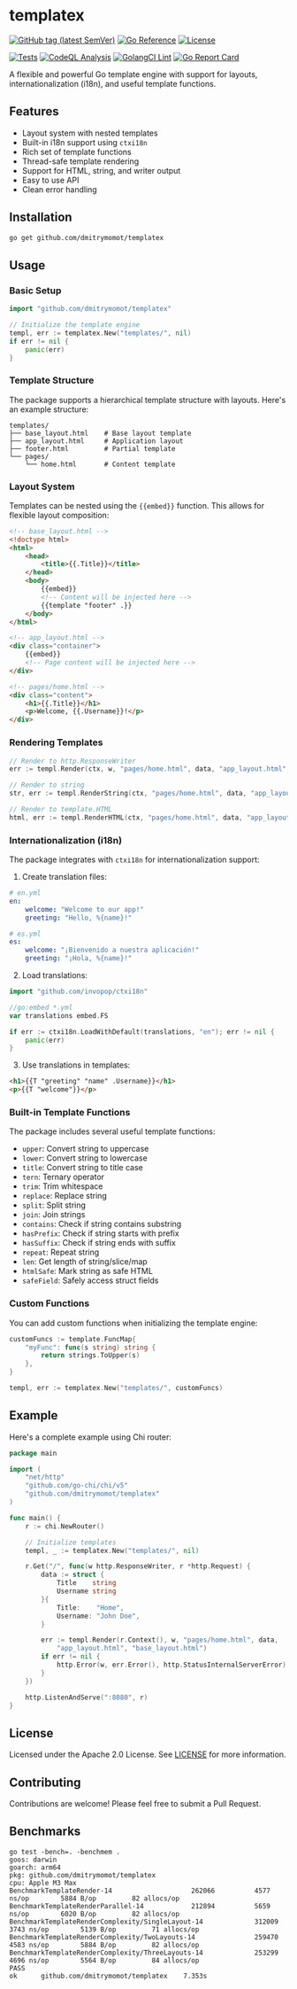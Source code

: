 # templatex

[![GitHub tag (latest SemVer)](https://img.shields.io/github/tag/dmitrymomot/templatex)](https://github.com/dmitrymomot/templatex)
[![Go Reference](https://pkg.go.dev/badge/github.com/dmitrymomot/templatex.svg)](https://pkg.go.dev/github.com/dmitrymomot/templatex)
[![License](https://img.shields.io/github/license/dmitrymomot/templatex)](https://github.com/dmitrymomot/templatex/blob/main/LICENSE)

[![Tests](https://github.com/dmitrymomot/templatex/actions/workflows/tests.yml/badge.svg)](https://github.com/dmitrymomot/templatex/actions/workflows/tests.yml)
[![CodeQL Analysis](https://github.com/dmitrymomot/templatex/actions/workflows/codeql-analysis.yml/badge.svg)](https://github.com/dmitrymomot/templatex/actions/workflows/codeql-analysis.yml)
[![GolangCI Lint](https://github.com/dmitrymomot/templatex/actions/workflows/golangci-lint.yml/badge.svg)](https://github.com/dmitrymomot/templatex/actions/workflows/golangci-lint.yml)
[![Go Report Card](https://goreportcard.com/badge/github.com/dmitrymomot/templatex)](https://goreportcard.com/report/github.com/dmitrymomot/templatex)

A flexible and powerful Go template engine with support for layouts, internationalization (i18n), and useful template functions.

## Features

-   Layout system with nested templates
-   Built-in i18n support using `ctxi18n`
-   Rich set of template functions
-   Thread-safe template rendering
-   Support for HTML, string, and writer output
-   Easy to use API
-   Clean error handling

## Installation

```bash
go get github.com/dmitrymomot/templatex
```

## Usage

### Basic Setup

```go
import "github.com/dmitrymomot/templatex"

// Initialize the template engine
templ, err := templatex.New("templates/", nil)
if err != nil {
    panic(err)
}
```

### Template Structure

The package supports a hierarchical template structure with layouts. Here's an example structure:

```
templates/
├── base_layout.html    # Base layout template
├── app_layout.html     # Application layout
├── footer.html         # Partial template
└── pages/
    └── home.html       # Content template
```

### Layout System

Templates can be nested using the `{{embed}}` function. This allows for flexible layout composition:

```html
<!-- base_layout.html -->
<!doctype html>
<html>
    <head>
        <title>{{.Title}}</title>
    </head>
    <body>
        {{embed}}
        <!-- Content will be injected here -->
        {{template "footer" .}}
    </body>
</html>

<!-- app_layout.html -->
<div class="container">
    {{embed}}
    <!-- Page content will be injected here -->
</div>

<!-- pages/home.html -->
<div class="content">
    <h1>{{.Title}}</h1>
    <p>Welcome, {{.Username}}!</p>
</div>
```

### Rendering Templates

```go
// Render to http.ResponseWriter
err := templ.Render(ctx, w, "pages/home.html", data, "app_layout.html", "base_layout.html")

// Render to string
str, err := templ.RenderString(ctx, "pages/home.html", data, "app_layout.html", "base_layout.html")

// Render to template.HTML
html, err := templ.RenderHTML(ctx, "pages/home.html", data, "app_layout.html", "base_layout.html")
```

### Internationalization (i18n)

The package integrates with `ctxi18n` for internationalization support:

1. Create translation files:

```yaml
# en.yml
en:
    welcome: "Welcome to our app!"
    greeting: "Hello, %{name}!"

# es.yml
es:
    welcome: "¡Bienvenido a nuestra aplicación!"
    greeting: "¡Hola, %{name}!"
```

2. Load translations:

```go
import "github.com/invopop/ctxi18n"

//go:embed *.yml
var translations embed.FS

if err := ctxi18n.LoadWithDefault(translations, "en"); err != nil {
    panic(err)
}
```

3. Use translations in templates:

```html
<h1>{{T "greeting" "name" .Username}}</h1>
<p>{{T "welcome"}}</p>
```

### Built-in Template Functions

The package includes several useful template functions:

-   `upper`: Convert string to uppercase
-   `lower`: Convert string to lowercase
-   `title`: Convert string to title case
-   `tern`: Ternary operator
-   `trim`: Trim whitespace
-   `replace`: Replace string
-   `split`: Split string
-   `join`: Join strings
-   `contains`: Check if string contains substring
-   `hasPrefix`: Check if string starts with prefix
-   `hasSuffix`: Check if string ends with suffix
-   `repeat`: Repeat string
-   `len`: Get length of string/slice/map
-   `htmlSafe`: Mark string as safe HTML
-   `safeField`: Safely access struct fields

### Custom Functions

You can add custom functions when initializing the template engine:

```go
customFuncs := template.FuncMap{
    "myFunc": func(s string) string {
        return strings.ToUpper(s)
    },
}

templ, err := templatex.New("templates/", customFuncs)
```

## Example

Here's a complete example using Chi router:

```go
package main

import (
    "net/http"
    "github.com/go-chi/chi/v5"
    "github.com/dmitrymomot/templatex"
)

func main() {
    r := chi.NewRouter()

    // Initialize templates
    templ, _ := templatex.New("templates/", nil)

    r.Get("/", func(w http.ResponseWriter, r *http.Request) {
        data := struct {
            Title    string
            Username string
        }{
            Title:    "Home",
            Username: "John Doe",
        }

        err := templ.Render(r.Context(), w, "pages/home.html", data,
            "app_layout.html", "base_layout.html")
        if err != nil {
            http.Error(w, err.Error(), http.StatusInternalServerError)
        }
    })

    http.ListenAndServe(":8080", r)
}
```

## License

Licensed under the Apache 2.0 License. See [LICENSE](LICENSE) for more information.

## Contributing

Contributions are welcome! Please feel free to submit a Pull Request.

## Benchmarks

```shell
go test -bench=. -benchmem .
goos: darwin
goarch: arm64
pkg: github.com/dmitrymomot/templatex
cpu: Apple M3 Max
BenchmarkTemplateRender-14              	  262066	      4577 ns/op	    5884 B/op	      82 allocs/op
BenchmarkTemplateRenderParallel-14      	  212894	      5659 ns/op	    6020 B/op	      82 allocs/op
BenchmarkTemplateRenderComplexity/SingleLayout-14         	  312009	      3743 ns/op	    5139 B/op	      71 allocs/op
BenchmarkTemplateRenderComplexity/TwoLayouts-14           	  259470	      4583 ns/op	    5884 B/op	      82 allocs/op
BenchmarkTemplateRenderComplexity/ThreeLayouts-14         	  253299	      4696 ns/op	    5564 B/op	      84 allocs/op
PASS
ok  	github.com/dmitrymomot/templatex	7.353s
```
